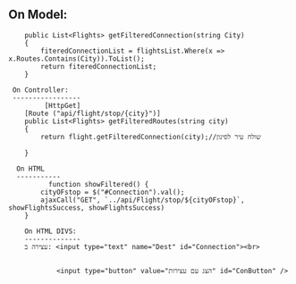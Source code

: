 On Model:
-------------
        public List<Flights> getFilteredConnection(string City)
        {
            fiteredConnectionList = flightsList.Where(x => x.Routes.Contains(City)).ToList();
            return fiteredConnectionList;
        }
      
     On Controller:
     -----------------
             [HttpGet]
        [Route ("api/flight/stop/{city}")]
        public List<Flights> getFilteredRoutes(string city)
        {
            return flight.getFilteredConnection(city);//שולח עיר לסינון
            
        }
        
      On HTML
      -----------
              function showFiltered() {
            cityOFstop = $("#Connection").val();
            ajaxCall("GET", `../api/Flight/stop/${cityOFstop}`, showFlightsSuccess, showFlightsSuccess)
        }
        
        On HTML DIVS:
        --------------
        עצירה ב: <input type="text" name="Dest" id="Connection"><br>
        
        
                <input type="button" value="הצג עם עצירות" id="ConButton" />
